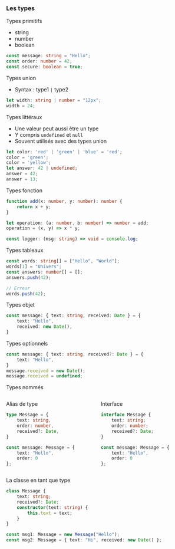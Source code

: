 ### Les types

<div class="r-stack">

<div class="fragment fade-out" data-fragment-index="1">

Types primitifs
* string
* number
* boolean

```typescript
const message: string = "Hello";
const order: number = 42;
const secure: boolean = true;
```

</div>

<div class="fragment fade-in-then-out" data-fragment-index="1">

Types union
* Syntax : type1 `|` type2

```typescript
let width: string | number = "12px";
width = 24;
```

</div>

<div class="fragment fade-in-then-out" data-fragment-index="2">

Types littéraux
* Une valeur peut aussi être un type
* Y compris `undefined` et `null`
* Souvent utilisés avec des types union

```typescript has-error[3,6] no-numbering
let color: 'red' | 'green' | 'blue' = 'red';
color = 'green';
color = 'yellow';
let answer: 42 | undefined;
answer = 42;
answer = 13;
```

</div>

<div class="fragment fade-in-then-out" data-fragment-index="3">

Types fonction

```typescript
function add(x: number, y: number): number {
    return x + y;
}

let operation: (a: number, b: number) => number = add;
operation = (x, y) => x * y;

const logger: (msg: string) => void = console.log;
```
</div>

<div class="fragment fade-in-then-out" data-fragment-index="4">

Types tableaux

```typescript has-error[7] no-numbering
const words: string[] = ["Hello", "World"];
words[1] = "Univers";
const answers: number[] = [];
answers.push(42);

// Erreur
words.push(42);
```
</div>

<div class="fragment fade-in-then-out" data-fragment-index="5">

Types objet

```typescript
const message: { text: string, received: Date } = {
    text: "Hello",
    received: new Date(),
}
```
</div>

<div class="fragment fade-in-then-out" data-fragment-index="6">

Types optionnels

```typescript
const message: { text: string, received?: Date } = {
    text: "Hello",
}
message.received = new Date();
message.received = undefined;
```
</div>

<div class="fragment fade-in-then-out" data-fragment-index="7">

Types nommés

<div style="display: grid; grid-template-columns: 1fr 1fr; grid-column-gap: 10px;">

<div>

Alias de type

```typescript
type Message = {
    text: string,
    order: number,
    received?: Date,
}

const message: Message = {
    text: "Hello",
    order: 0
};
```
</div>

<div>

Interface

```typescript
interface Message {
    text: string;
    order: number;
    received?: Date;
}

const message: Message = {
    text: "Hello",
    order: 0
};
```
</div>

</div>

</div>

<div class="fragment fade-in-then-out" data-fragment-index="8">

La classe en tant que type

```typescript
class Message {
    text: string;
    received?: Date;
    constructor(text: string) {
        this.text = text;
    }
}

const msg1: Message = new Message("Hello");
const msg2: Message = { text: "Hi", received: new Date() };
```
</div>


</div> <!-- .r-stack -->
